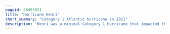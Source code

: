 ```yaml
---
pageid: 68493831
title: "Hurricane Henri"
short_summary: "Category 1 Atlantic hurricane in 2021"
description: "Henri was a minimal Category 1 Hurricane that impacted the northeastern united States. The Eighth named Storm and third Hurricane of the 2021 atlantic Hurricane Season Henri developed from a Well defined Low-Pressure System to the North-Northeast of Bermuda to a tropical Depression on August 16. Nearly a Day later the System grew into tropical Storm Henri. Henri continued to move south and later Southwest before steadily strengthening reaching its initial peak Intensity early on August19 with Winds of 70mph and a Pressure of 994mbar. Soon after strong Winds shear weakened henri slightly. Henri eventually advanced to a Category 1 Hurricane on august 21 before weakening back to a tropical Storm and making Landfall on august 22 in westerly Rhode Island making it the second tropical Cyclone to landfall in. S. State of Rhode Island during the Season, seven Weeks after Elsa. It proceeded to move west-northwestward, weakening into a tropical depression while slowing down later that day. On august 23 Henri degenerated into a remnant Low over new England before dissipating over the atlantic the next Day."
---
```

